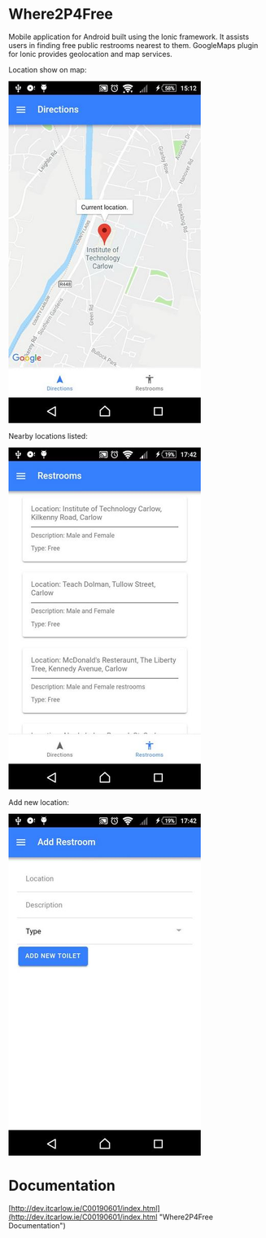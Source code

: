 # Where2P4Free 
Mobile application for Android built using the Ionic framework. It assists users in finding free public restrooms nearest to them. GoogleMaps plugin for Ionic provides geolocation and map services. 

Location show on map:

![alt text](screenshots/map.jpg?raw=true "Map")


Nearby locations listed:

![alt text](screenshots/locations.jpg?raw=true "Locations")

Add new location:

![alt text](screenshots/add.jpg?raw=true "Add")

# Documentation
[http://dev.itcarlow.ie/C00190601/index.html](http://dev.itcarlow.ie/C00190601/index.html "Where2P4Free Documentation")
